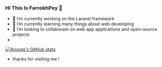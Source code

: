 ### Hi This Is FarrokhPey  👋
- 🔭 I’m currently working on the Laravel framework
- 🌱 I’m currently learning many things about web developing 
- 👯 I’m looking to collaborate on web app applications and open-source projects
- 

  [![Anurag's GitHub stats](https://github-readme-stats.vercel.app/api?username=farrokhPeyGhayyem)](https://github.com/anuraghazra/github-readme-stats)
- thanks for visiting me !
<!--
**farrokhPeyGhayyem/farrokhPeyGhayyem** is a ✨ _special_ ✨ repository because its `README.md` (this file) appears on your GitHub profile.

Here are some ideas to get you started:

- 🔭 I’m currently working on ...
- 🌱 I’m currently learning ...
- 👯 I’m looking to collaborate on ...
- 🤔 I’m looking for help with ...
- 💬 Ask me about ...
- 📫 How to reach me: ...
- 😄 Pronouns: ...
- ⚡ Fun fact: ...
-->
